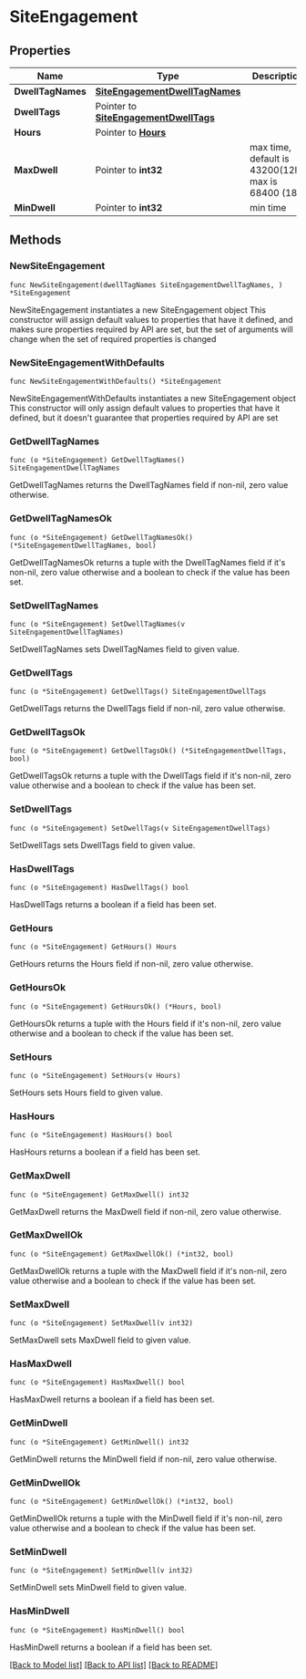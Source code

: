 # SiteEngagement

## Properties

Name | Type | Description | Notes
------------ | ------------- | ------------- | -------------
**DwellTagNames** | [**SiteEngagementDwellTagNames**](SiteEngagementDwellTagNames.md) |  | 
**DwellTags** | Pointer to [**SiteEngagementDwellTags**](SiteEngagementDwellTags.md) |  | [optional] 
**Hours** | Pointer to [**Hours**](Hours.md) |  | [optional] 
**MaxDwell** | Pointer to **int32** | max time, default is 43200(12h), max is 68400 (18h) | [optional] [default to 43200]
**MinDwell** | Pointer to **int32** | min time | [optional] 

## Methods

### NewSiteEngagement

`func NewSiteEngagement(dwellTagNames SiteEngagementDwellTagNames, ) *SiteEngagement`

NewSiteEngagement instantiates a new SiteEngagement object
This constructor will assign default values to properties that have it defined,
and makes sure properties required by API are set, but the set of arguments
will change when the set of required properties is changed

### NewSiteEngagementWithDefaults

`func NewSiteEngagementWithDefaults() *SiteEngagement`

NewSiteEngagementWithDefaults instantiates a new SiteEngagement object
This constructor will only assign default values to properties that have it defined,
but it doesn't guarantee that properties required by API are set

### GetDwellTagNames

`func (o *SiteEngagement) GetDwellTagNames() SiteEngagementDwellTagNames`

GetDwellTagNames returns the DwellTagNames field if non-nil, zero value otherwise.

### GetDwellTagNamesOk

`func (o *SiteEngagement) GetDwellTagNamesOk() (*SiteEngagementDwellTagNames, bool)`

GetDwellTagNamesOk returns a tuple with the DwellTagNames field if it's non-nil, zero value otherwise
and a boolean to check if the value has been set.

### SetDwellTagNames

`func (o *SiteEngagement) SetDwellTagNames(v SiteEngagementDwellTagNames)`

SetDwellTagNames sets DwellTagNames field to given value.


### GetDwellTags

`func (o *SiteEngagement) GetDwellTags() SiteEngagementDwellTags`

GetDwellTags returns the DwellTags field if non-nil, zero value otherwise.

### GetDwellTagsOk

`func (o *SiteEngagement) GetDwellTagsOk() (*SiteEngagementDwellTags, bool)`

GetDwellTagsOk returns a tuple with the DwellTags field if it's non-nil, zero value otherwise
and a boolean to check if the value has been set.

### SetDwellTags

`func (o *SiteEngagement) SetDwellTags(v SiteEngagementDwellTags)`

SetDwellTags sets DwellTags field to given value.

### HasDwellTags

`func (o *SiteEngagement) HasDwellTags() bool`

HasDwellTags returns a boolean if a field has been set.

### GetHours

`func (o *SiteEngagement) GetHours() Hours`

GetHours returns the Hours field if non-nil, zero value otherwise.

### GetHoursOk

`func (o *SiteEngagement) GetHoursOk() (*Hours, bool)`

GetHoursOk returns a tuple with the Hours field if it's non-nil, zero value otherwise
and a boolean to check if the value has been set.

### SetHours

`func (o *SiteEngagement) SetHours(v Hours)`

SetHours sets Hours field to given value.

### HasHours

`func (o *SiteEngagement) HasHours() bool`

HasHours returns a boolean if a field has been set.

### GetMaxDwell

`func (o *SiteEngagement) GetMaxDwell() int32`

GetMaxDwell returns the MaxDwell field if non-nil, zero value otherwise.

### GetMaxDwellOk

`func (o *SiteEngagement) GetMaxDwellOk() (*int32, bool)`

GetMaxDwellOk returns a tuple with the MaxDwell field if it's non-nil, zero value otherwise
and a boolean to check if the value has been set.

### SetMaxDwell

`func (o *SiteEngagement) SetMaxDwell(v int32)`

SetMaxDwell sets MaxDwell field to given value.

### HasMaxDwell

`func (o *SiteEngagement) HasMaxDwell() bool`

HasMaxDwell returns a boolean if a field has been set.

### GetMinDwell

`func (o *SiteEngagement) GetMinDwell() int32`

GetMinDwell returns the MinDwell field if non-nil, zero value otherwise.

### GetMinDwellOk

`func (o *SiteEngagement) GetMinDwellOk() (*int32, bool)`

GetMinDwellOk returns a tuple with the MinDwell field if it's non-nil, zero value otherwise
and a boolean to check if the value has been set.

### SetMinDwell

`func (o *SiteEngagement) SetMinDwell(v int32)`

SetMinDwell sets MinDwell field to given value.

### HasMinDwell

`func (o *SiteEngagement) HasMinDwell() bool`

HasMinDwell returns a boolean if a field has been set.


[[Back to Model list]](../README.md#documentation-for-models) [[Back to API list]](../README.md#documentation-for-api-endpoints) [[Back to README]](../README.md)


